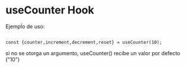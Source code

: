 # useCounter Hook

Ejempĺo de uso:

```

const {counter,increment,decrement,reset} = useCounter(10);

```

si no se otorga un argumento, 
useCounter() recibe un valor por defecto ("10")